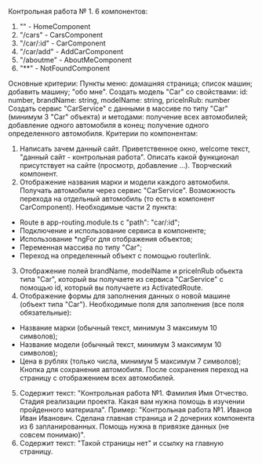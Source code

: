Контрольная работа № 1.
6 компонентов:
1. "" - HomeComponent
2. "/cars" - CarsComponent
3. "/car/:id" - CarComponent
4. "/car/add" - AddCarComponent
5. "/aboutme" - AboutMeComponent
6. "**" - NotFoundComponent

Основные критерии:
Пункты меню: домашняя страница; список машин; добавить машину; "обо мне".
Создать модель "Car" со свойствами:
id: number,
brandName: string,
modelName: string,
priceInRub: number
Создать сервис "CarService" с данными в массиве по типу "Car" (минимум 3 "Car" объекта) и методами:
получение всех автомобилей;
добавление одного автомобиля в конец;
получение одного определенного автомобиля.
Критерии по компонентам:
1. Написать зачем данный сайт. Приветственное окно, welcome текст, "данный сайт - контрольная работа". Описать какой функционал присутствует на сайте (просмотр, добавление ...). Творческий компонент.
2. Отображение названия марки и модели каждого автомобиля. Получать автомобили через сервис "CarService". Возможность перехода на отдельный автомобиль (то есть в компонент CarComponent).
Необходимые части 2 пункта:
* Route в app-routing.module.ts с "path": "car/:id";
* Подключение и использование сервиса в компоненте;
* Использование *ngFor для отображения объектов;
* Переменная массива по типу "Car";
* Переход на определенный объект с помощью routerlink.
3. Отображение полей brandName, modelName и priceInRub обьекта типа "Car", который вы получаете из сервиса "CarService" с помощью id, который вы получаете из ActivatedRoute.
4. Отображение формы для заполнения данных о новой машине (объект типа "Car"). Необходимые поля для заполнения (все поля обязательные):
* Название марки (обычный текст, минимум 3 максимум 10 символов);
* Название модели (обычный текст, минимум 3 максимум 10 символов);
* Цена в рублях (только числа, минимум 5 максимум 7 символов);
Кнопка для сохранения автомобиля. После сохранения переход на страницу с отображением всех автомобилей.
5. Содержит текст: "Контрольная работа №1. Фамилия Имя Отчество. Стадия реализации проекта. Какая вам нужна помощь в изучении пройденного материала".
Пример: "Контрольная работа №1. Иванов Иван Иванович. Сделана главная страница и 2 дочерних компонента из 6 запланированных. Помощь нужна в привязке данных (не совсем понимаю)".
6. Содержит текст: "Такой страницы нет" и ссылку на главную страницу.